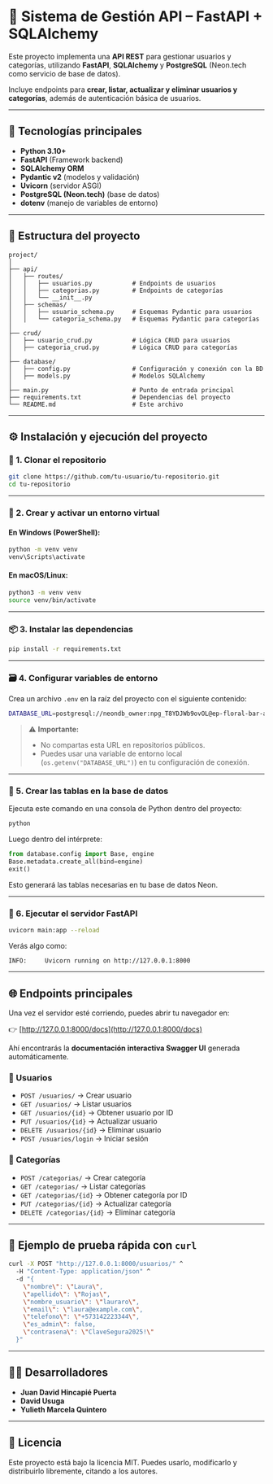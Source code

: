 # 🧠 Sistema de Gestión API – FastAPI + SQLAlchemy

Este proyecto implementa una **API REST** para gestionar usuarios y categorías, utilizando **FastAPI**, **SQLAlchemy** y **PostgreSQL** (Neon.tech como servicio de base de datos).

Incluye endpoints para **crear, listar, actualizar y eliminar usuarios y categorías**, además de autenticación básica de usuarios.

---

## 🚀 Tecnologías principales

- **Python 3.10+**
- **FastAPI** (Framework backend)
- **SQLAlchemy ORM**
- **Pydantic v2** (modelos y validación)
- **Uvicorn** (servidor ASGI)
- **PostgreSQL (Neon.tech)** (base de datos)
- **dotenv** (manejo de variables de entorno)

---

## 📁 Estructura del proyecto

```
project/
│
├── api/
│   ├── routes/
│   │   ├── usuarios.py           # Endpoints de usuarios
│   │   ├── categorias.py         # Endpoints de categorías
│   │   └── __init__.py
│   ├── schemas/
│   │   ├── usuario_schema.py     # Esquemas Pydantic para usuarios
│   │   └── categoria_schema.py   # Esquemas Pydantic para categorías
│
├── crud/
│   ├── usuario_crud.py           # Lógica CRUD para usuarios
│   ├── categoria_crud.py         # Lógica CRUD para categorías
│
├── database/
│   ├── config.py                 # Configuración y conexión con la BD
│   ├── models.py                 # Modelos SQLAlchemy
│
├── main.py                       # Punto de entrada principal
├── requirements.txt              # Dependencias del proyecto
└── README.md                     # Este archivo
```

---

## ⚙️ Instalación y ejecución del proyecto

### 🧩 1. Clonar el repositorio

```bash
git clone https://github.com/tu-usuario/tu-repositorio.git
cd tu-repositorio
```

---

### 🐍 2. Crear y activar un entorno virtual

#### En Windows (PowerShell):
```bash
python -m venv venv
venv\Scripts\activate
```

#### En macOS/Linux:
```bash
python3 -m venv venv
source venv/bin/activate
```

---

### 📦 3. Instalar las dependencias

```bash
pip install -r requirements.txt
```

---

### 🗃️ 4. Configurar variables de entorno

Crea un archivo `.env` en la raíz del proyecto con el siguiente contenido:

```bash
DATABASE_URL=postgresql://neondb_owner:npg_T8YDJWb9ovOL@ep-floral-bar-adafmaz6-pooler.c-2.us-east-1.aws.neon.tech/neondb?sslmode=require&channel_binding=require
```

> ⚠️ **Importante:**
> - No compartas esta URL en repositorios públicos.
> - Puedes usar una variable de entorno local (`os.getenv("DATABASE_URL")`) en tu configuración de conexión.

---

### 🧠 5. Crear las tablas en la base de datos

Ejecuta este comando en una consola de Python dentro del proyecto:

```bash
python
```

Luego dentro del intérprete:

```python
from database.config import Base, engine
Base.metadata.create_all(bind=engine)
exit()
```

Esto generará las tablas necesarias en tu base de datos Neon.

---

### 🚀 6. Ejecutar el servidor FastAPI

```bash
uvicorn main:app --reload
```

Verás algo como:

```
INFO:     Uvicorn running on http://127.0.0.1:8000
```

---

## 🌐 Endpoints principales

Una vez el servidor esté corriendo, puedes abrir tu navegador en:

👉 [http://127.0.0.1:8000/docs](http://127.0.0.1:8000/docs)

Ahí encontrarás la **documentación interactiva Swagger UI** generada automáticamente.

### 🔸 Usuarios
- `POST /usuarios/` → Crear usuario
- `GET /usuarios/` → Listar usuarios
- `GET /usuarios/{id}` → Obtener usuario por ID
- `PUT /usuarios/{id}` → Actualizar usuario
- `DELETE /usuarios/{id}` → Eliminar usuario
- `POST /usuarios/login` → Iniciar sesión

### 🔸 Categorías
- `POST /categorias/` → Crear categoría
- `GET /categorias/` → Listar categorías
- `GET /categorias/{id}` → Obtener categoría por ID
- `PUT /categorias/{id}` → Actualizar categoría
- `DELETE /categorias/{id}` → Eliminar categoría

---

## 🧪 Ejemplo de prueba rápida con `curl`

```bash
curl -X POST "http://127.0.0.1:8000/usuarios/" ^
  -H "Content-Type: application/json" ^
  -d "{
    \"nombre\": \"Laura\",
    \"apellido\": \"Rojas\",
    \"nombre_usuario\": \"lauraro\",
    \"email\": \"laura@example.com\",
    \"telefono\": \"+573142223344\",
    \"es_admin\": false,
    \"contrasena\": \"ClaveSegura2025!\"
  }"
```

---

## 👩‍💻 Desarrolladores

- **Juan David Hincapié Puerta**
- **David Usuga**
- **Yulieth Marcela Quintero**

---

## 📜 Licencia

Este proyecto está bajo la licencia MIT.
Puedes usarlo, modificarlo y distribuirlo libremente, citando a los autores.
